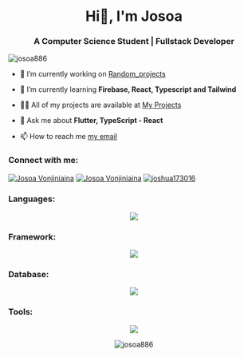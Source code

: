 <h1 align="center">Hi👋, I'm Josoa</h1>
<h3 align="center">A Computer Science Student | Fullstack Developer</h3>

<p align="left"> <img src="https://komarev.com/ghpvc/?username=josoa886&label=Profile%20views&color=0e75b6&style=flat" alt="josoa886" /> </p>

- 🔭 I’m currently working on [Random_projects](https://github.com/Josoa886)

- 🌱 I’m currently learning **Firebase, React, Typescript and Tailwind**

- 👨‍💻 All of my projects are available at [My Projects](https://github.com/Josoa886)

- 💬 Ask me about **Flutter, TypeScript - React**

- 📫 How to reach me [my email](josoavonjiniaina13@gmail.com)

<h3 align="left">Connect with me:</h3>
<p align="left">
<a href="https://www.linkedin.com/in/josoavonjiniaina" target="blank"><img align="center" src="https://img.shields.io/badge/LinkedIn-0077B5?style=for-the-badge&logo=linkedin&logoColor=white" alt="Josoa Vonjiniaina"/></a>
<a href="https://www.facebook.com/josoa.vonjiniaina.17" target="blank"><img align="center" src="https://img.shields.io/badge/Facebook-1877F2?style=for-the-badge&logo=facebook&logoColor=white" alt="Josoa Vonjiniaina"/></a>
<a href="https://discord.gg/joshua173016" target="blank"><img align="center" src="https://img.shields.io/badge/Discord-5865F2?style=for-the-badge&logo=discord&logoColor=white" alt="joshua173016"/></a>
</p>

<h3 align="left">Languages:</h3>
<p align="center">
  <a href="https://skillicons.dev">
    <img src="https://skillicons.dev/icons?i=dart,js,kotlin" />
  </a>
</p>

<h3 align="left">Framework:</h3>
<p align="center">
  <a href="https://skillicons.dev">
    <img src="https://skillicons.dev/icons?i=flutter,tailwind,express,react,ts" />
  </a>
</p>

<h3 align="left">Database:</h3>
<p align="center">
  <a href="https://skillicons.dev">
    <img src="https://skillicons.dev/icons?i=mysql,mongodb,elasticsearch,sqlite" />
  </a>
</p>
<h3 align="left">Tools:</h3>
<p align="center">
  <a href="https://skillicons.dev">
    <img src="https://skillicons.dev/icons?i=git,bash,linux,androidstudio,windows,vscode,visualstudio,firebase,npm,figma" />
  </a>
</p>
<p align="center">
  <img align="center" src="https://github-profile-trophy.vercel.app/?username=josoa886&row=4&column=4&margin-w=15&margin-h=15&no-frame=true&theme=flat"  alt="josoa886" />
</p>

